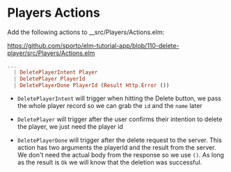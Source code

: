 # Players Actions

Add the following actions to __src/Players/Actions.elm:

<https://github.com/sporto/elm-tutorial-app/blob/110-delete-player/src/Players/Actions.elm>

```elm
...
  | DeletePlayerIntent Player
  | DeletePlayer PlayerId
  | DeletePlayerDone PlayerId (Result Http.Error ())
```

- `DeletePlayerIntent` will trigger when hitting the Delete button, we pass the whole player record so we can grab the `id` and the `name` later

- `DeletePlayer` will trigger after the user confirms their intention to delete the player, we just need the player id

- `DeletePlayerDone` will trigger after the delete request to the server. This action has two arguments the playerId and the result from the server. We don't need the actual body from the response so we use `()`. As long as the result is `Ok` we will know that the deletion was successful.
